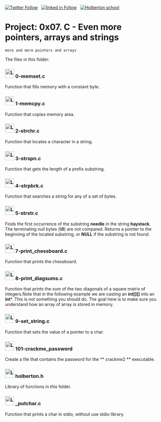  [![Twitter Follow](https://img.shields.io/twitter/follow/jepez90?label=Follow%20me&style=social)](https://twitter.com/Jepez90) &nbsp; [![linked in Follow](https://img.shields.io/badge/LinkedIn-Follow-blue)](https://www.linkedin.com/in/jerson-p%C3%A9rez-010059a4/) &nbsp; [![Holberton school](https://img.shields.io/badge/Holberton_School-red)](https://twitter.com/HolbertonCOL)

# Project: 0x07. C - Even more pointers, arrays and strings

``` more and more pointers and arrays ```

The files in this folder:

### <img src="https://i.imgur.com/s1rXGpW.png" alt="Logo C" height="30"> 0-memset.c

Function that fills memory with a constant byte.

### <img src="https://i.imgur.com/s1rXGpW.png" alt="Logo C" height="30"> 1-memcpy.c

Function that copies memory area.

### <img src="https://i.imgur.com/s1rXGpW.png" alt="Logo C" height="30"> 2-strchr.c

Function that locates a character in a string.

### <img src="https://i.imgur.com/s1rXGpW.png" alt="Logo C" height="30"> 3-strspn.c

Function that gets the length of a prefix substring.

### <img src="https://i.imgur.com/s1rXGpW.png" alt="Logo C" height="30"> 4-strpbrk.c

Function that searches a string for any of a set of bytes.

### <img src="https://i.imgur.com/s1rXGpW.png" alt="Logo C" height="30"> 5-strstr.c

Finds the first occurrence of the substring **needle** in the string **haystack**. The terminating null bytes (**\0**) are not compared. Returns a pointer to the beginning of the located substring, or **NULL** if the substring is not found.

### <img src="https://i.imgur.com/s1rXGpW.png" alt="Logo C" height="30"> 7-print_chessboard.c

Function that prints the chessboard.

### <img src="https://i.imgur.com/s1rXGpW.png" alt="Logo C" height="30"> 8-print_diagsums.c

Function that prints the sum of the two diagonals of a square matrix of integers.Note that in the following example we are casting an **int[][]** into an **int***. This is not something you should do. The goal here is to make sure you understand how an array of array is stored in memory.

### <img src="https://i.imgur.com/s1rXGpW.png" alt="Logo C" height="30"> 9-set_string.c

Function that sets the value of a pointer to a char.

### <img src="https://i.imgur.com/b3mhfGO.png" alt="Logo document" height="30"> 101-crackme_password

Create a file that contains the password for the ** crackme2 ** executable.

### <img src="https://i.imgur.com/b3mhfGO.png" alt="Logo document" height="30"> holberton.h

Library of functions in this folder.

### <img src="https://i.imgur.com/s1rXGpW.png" alt="Logo C" height="30"> _putchar.c

Function that prints a char in stdio, without use stdio library.